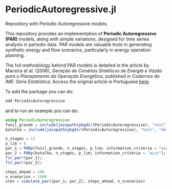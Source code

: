 # PeriodicAutoregressive.jl
Repository with Periodic Autoregressive models.

This repository provides an implementation of **Periodic Autoregressive (PAR)** models, along with simple variations, designed for time series analysis in periodic data. PAR models are valuable tools in generating synthetic energy and flow scenarios, particularly in energy operation planning.

The full methodology behind PAR models is detailed in the article by Maceira et al. (2006), _Geração de Cenários Sintéticos de Energia e Vazão para o Planejamento da Operação Energética_, published in *Cadernos do IME: Série Estatística*. Access the original article in Portuguese [here](https://www.e-publicacoes.uerj.br/index.php/cadest/article/download/15760/11931).

To add the package you can do:

```julia
add PeriodicAutoregressive
```

and to run an example you can do:

```julia
using PeriodicAutoregressive
funil_grande = include(joinpath(pkgdir(PeriodicAutoregressive), "test", "data", "funil_grande.jl"))
batalha = include(joinpath(pkgdir(PeriodicAutoregressive), "test", "data", "batalha.jl"))

n_stages = 12
p_lim = 6
par_1 = PARp(funil_grande, n_stages, p_lim; information_criteria = "aic");
par_2 = PARp(batalha, n_stages, p_lim; information_criteria = "aicc");
fit_par!(par_1);
fit_par!(par_2);

steps_ahead = 100
n_scenarios = 1000
scen = simulate_par([par_1; par_2], steps_ahead, n_scenarios)
```
